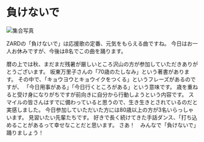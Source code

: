# 負けないで

![集合写真](https://storage.googleapis.com/smile-blog/2024-08-07/A6E58A99-C9F2-4DD8-8864-A70BF5515110.png)

ZARDの「負けないで」は応援歌の定番、元気をもらえる曲ですね。
今日はお一人お休みですが、今後は8名でこの曲を踊ります。

暦の上では秋、まだまだ残暑が厳しいところ沢山の方が参加していただきありがとうございます。
坂東万里子さんの「70歳のたしなみ」という著書があります。
その中で、「キョウヨウとキョウイクをつくる」というフレーズがあるのですが、
「今日用事がある」「今日行くところがある」という意味です。
歳を重ねると受け身になりがちですが前向きに自分から行動しようという内容です。
スマイルの皆さんはすでに備わっていると思うので、生き生きとされているのだと実感しました。
今日参加していただいた方には80歳以上の方が3名いらっしゃいます。
見習いたい先輩たちです。
好きで長く続けてきた手話ダンス、「打ち込めることがあるって幸せなことだと思います。
さあ！　みんなで「負けないで」踊りましょう！
